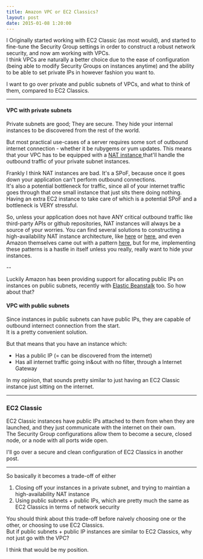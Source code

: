 ```yaml
---
title: Amazon VPC or EC2 Classics?
layout: post
date: 2015-01-08 1:20:00
---
```


I Originally started working with EC2 Classic (as most would), and started to fine-tune the Security Group settings in order to construct a robust network security, and now am working with VPCs.  
I think VPCs are naturally a better choice due to the ease of configuration (being able to modify Security Groups on instances anytime) and the ability to be able to set private IPs in however fashion you want to.

I want to go over private and public subnets of VPCs, and what to think of them, compared to EC2 Classics.

---

#### VPC with private subnets

Private subnets are good; They are secure. They hide your internal instances to be discovered from the rest of the world.  

But most practical use-cases of a server requires some sort of outbound internet connection - whether it be rubygems or yum updates. 
This means that your VPC has to be equipped with a [ NAT instance ](http://docs.aws.amazon.com/en_us/AmazonVPC/latest/UserGuide/VPC_NAT_Instance.html) that'll handle the outbound traffic of your private subnet instances.

Frankly I think NAT instances are bad. It's a SPoF, because once it goes down your application can't perform outbound connections.  
It's also a potential bottleneck for traffic, since all of your internet traffic goes through that one small instance that just sits there doing nothing.  
Having an extra EC2 instance to take care of which is a potential SPoF and a bottleneck is VERY stressful.

So, unless your application does not have ANY critical outbound traffic like third-party APIs or github repositories, NAT instances will always be a source of your worries. You can find several solutions to constructing a high-availability NAT instance architecture, like [here](https://cloudkinetics.wordpress.com/2014/04/05/high-availability-for-aws-vpc-nat-instances/) or [here](http://www.raghuramanb.com/2013/03/aws-vpc-nat-instance-failover-high-availability.html), and even Amazon themselves came out with a pattern [here](https://aws.amazon.com/articles/2781451301784570), but for me, implementing these patterns is a hastle in itself unless you really, really want to hide your instances.

--

Luckily Amazon has been providing support for allocating public IPs on instances on public subnets, recently with [Elastic Beanstalk](https://aws.amazon.com/jp/about-aws/whats-new/2014/04/09/aws-elastic-beanstalk-announces-vpc-public-ip-support/) too. So how about that?

#### VPC with public subnets

Since instances in public subnets can have public IPs, they are capable of outbound internect connection from the start.  
It is a pretty convenient solution.  

But that means that you have an instance which: 

* Has a public IP (= can be discovered from the internet)
* Has all internet traffic going in&out with no filter, through a Internet Gateway

In my opinion, that sounds pretty similar to just having an EC2 Classic instance just sitting on the internet.

---

### EC2 Classic

EC2 Classic instances have public IPs attached to them from when they are launched, and they just communicate with the internet on their own.  
The Security Group configurations allow them to become a secure, closed node, or a node with all ports wide open.  

I'll go over a secure and clean configuration of EC2 Classics in another post.


---  

So basically it becomes a trade-off of either
1. Closing off your instances in a private subnet, and trying to maintian a high-availability NAT instance
2. Using public subnets + public IPs, which are pretty much the same as EC2 Classics in terms of network security

You should think about this trade-off before naively choosing one or the other, or choosing to use EC2 Classics.  
But if public subnets + public IP instances are similar to EC2 Classics, why not just go with the VPC?  

I think that would be my position. 



